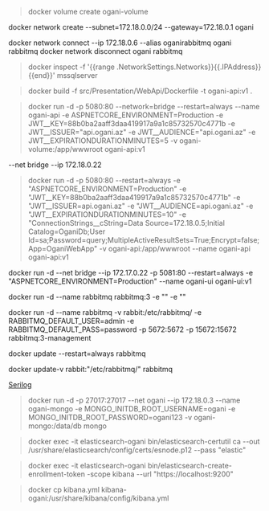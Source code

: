 > docker volume create ogani-volume

docker network create --subnet=172.18.0.0/24 --gateway=172.18.0.1 ogani

docker network connect --ip 172.18.0.6 --alias oganirabbitmq ogani rabbitmq
docker network disconnect ogani rabbitmq

> docker inspect -f '{{range .NetworkSettings.Networks}}{{.IPAddress}}{{end}}' mssqlserver

> docker build -f src/Presentation/WebApi/Dockerfile -t ogani-api:v1 .

> docker run -d -p 5080:80 --network=bridge --restart=always --name ogani-api -e ASPNETCORE_ENVIRONMENT=Production -e JWT__KEY=88b0ba2aaff3daa419917a9a1c85732570c4771b -e JWT__ISSUER="api.ogani.az" -e JWT__AUDIENCE="api.ogani.az" -e JWT__EXPIRATIONDURATIONMINUTES=5 -v ogani-volume:/app/wwwroot ogani-api:v1

--net bridge --ip 172.18.0.22


> docker run -d -p 5080:80 --restart=always -e "ASPNETCORE_ENVIRONMENT=Production" -e "JWT__KEY=88b0ba2aaff3daa419917a9a1c85732570c4771b" -e "JWT__ISSUER=api.ogani.az" -e "JWT__AUDIENCE=api.ogani.az" -e "JWT__EXPIRATIONDURATIONMINUTES=10" -e "ConnectionStrings__cString=Data Source=172.18.0.5;Initial Catalog=OganiDb;User Id=sa;Password=query;MultipleActiveResultSets=True;Encrypt=false;App=OganiWebApp" -v ogani-api:/app/wwwroot --name ogani-api ogani-api:v1

docker run -d --net bridge --ip 172.17.0.22 -p 5081:80 --restart=always -e "ASPNETCORE_ENVIRONMENT=Production" --name ogani-ui ogani-ui:v1


docker run -d --name rabbitmq rabbitmq:3 -e "" -e ""

docker run -d --name rabbitmq -v rabbit:/etc/rabbitmq/ -e RABBITMQ_DEFAULT_USER=admin -e RABBITMQ_DEFAULT_PASS=password -p 5672:5672 -p 15672:15672 rabbitmq:3-management

docker update --restart=always rabbitmq

docker update-v rabbit:"/etc/rabbitmq/" rabbitmq


[Serilog](https://medium.com/@brucycenteio/adding-serilog-to-asp-net-core-net-7-8-5cba1d0dea2)


> docker run -d -p 27017:27017 --net ogani --ip 172.18.0.3 --name ogani-mongo -e MONGO_INITDB_ROOT_USERNAME=ogani -e MONGO_INITDB_ROOT_PASSWORD=ogani123 -v ogani-mongo:/data/db mongo


> docker exec -it elasticsearch-ogani bin/elasticsearch-certutil ca --out /usr/share/elasticsearch/config/certs/esnode.p12 --pass "elastic"

> docker exec -it elasticsearch-ogani bin/elasticsearch-create-enrollment-token -scope kibana --url "https://localhost:9200"

> docker cp kibana.yml kibana-ogani:/usr/share/kibana/config/kibana.yml